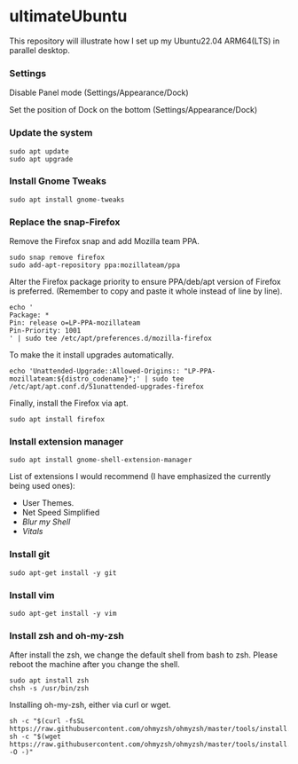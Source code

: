 # ultimateUbuntu

This repository will illustrate how I set up my Ubuntu22.04 ARM64(LTS) in parallel desktop. 

### Settings

Disable Panel mode (Settings/Appearance/Dock)

Set the position of Dock on the bottom (Settings/Appearance/Dock)

### Update the system

```shell
sudo apt update
sudo apt upgrade
```
### Install Gnome Tweaks
```shell
sudo apt install gnome-tweaks
```

### Replace the snap-Firefox

Remove the Firefox snap and add Mozilla team PPA. 

```shell
sudo snap remove firefox
sudo add-apt-repository ppa:mozillateam/ppa
```
Alter the Firefox package priority to ensure PPA/deb/apt version of Firefox is preferred. (Remember to copy and paste it whole instead of line by line).

```shell
echo '
Package: *
Pin: release o=LP-PPA-mozillateam
Pin-Priority: 1001
' | sudo tee /etc/apt/preferences.d/mozilla-firefox
```

To make the it install upgrades automatically. 

```shell
echo 'Unattended-Upgrade::Allowed-Origins:: "LP-PPA-mozillateam:${distro_codename}";' | sudo tee /etc/apt/apt.conf.d/51unattended-upgrades-firefox
```

Finally, install the Firefox via apt.

```shell
sudo apt install firefox
```

### Install extension manager

```shell
sudo apt install gnome-shell-extension-manager
```

List of extensions I would recommend (I have emphasized the currently being used ones):

- User Themes.
- Net Speed Simplified
- *Blur my Shell*
- *Vitals*

### Install git

```shell
sudo apt-get install -y git
```

### Install vim

```shell
sudo apt-get install -y vim
```

### Install zsh and oh-my-zsh

After install the zsh, we change the default shell from bash to zsh.  Please reboot the machine after you change the shell. 

```shell
sudo apt install zsh
chsh -s /usr/bin/zsh
```

Installing oh-my-zsh, either via curl or wget. 

```shell
sh -c "$(curl -fsSL https://raw.githubusercontent.com/ohmyzsh/ohmyzsh/master/tools/install.sh)"
sh -c "$(wget https://raw.githubusercontent.com/ohmyzsh/ohmyzsh/master/tools/install.sh -O -)"
```

